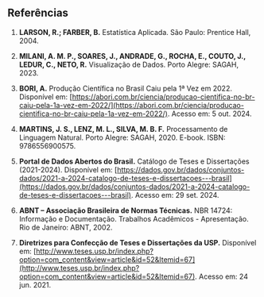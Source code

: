 ## Referências

1. **LARSON, R.; FARBER, B.** Estatística Aplicada. São Paulo: Prentice Hall, 2004.

2. **MILANI, A. M. P., SOARES, J., ANDRADE, G., ROCHA, E., COUTO, J., LEDUR, C., NETO, R.** Visualização de Dados. Porto Alegre: SAGAH, 2023.

3. **BORI, A.** Produção Científica no Brasil Caiu pela 1ª Vez em 2022. Disponível em: [https://abori.com.br/ciencia/producao-cientifica-no-br-caiu-pela-1a-vez-em-2022/](https://abori.com.br/ciencia/producao-cientifica-no-br-caiu-pela-1a-vez-em-2022/). Acesso em: 5 out. 2024.

4. **MARTINS, J. S., LENZ, M. L., SILVA, M. B. F.** Processamento de Linguagem Natural. Porto Alegre: SAGAH, 2020. E-book. ISBN: 9786556900575.

5. **Portal de Dados Abertos do Brasil.** Catálogo de Teses e Dissertações (2021-2024). Disponível em: [https://dados.gov.br/dados/conjuntos-dados/2021-a-2024-catalogo-de-teses-e-dissertacoes---brasil](https://dados.gov.br/dados/conjuntos-dados/2021-a-2024-catalogo-de-teses-e-dissertacoes---brasil). Acesso em: 29 set. 2024.

6. **ABNT – Associação Brasileira de Normas Técnicas.** NBR 14724: Informação e Documentação. Trabalhos Acadêmicos - Apresentação. Rio de Janeiro: ABNT, 2002.

7. **Diretrizes para Confecção de Teses e Dissertações da USP.** Disponível em: [http://www.teses.usp.br/index.php?option=com_content&view=article&id=52&Itemid=67](http://www.teses.usp.br/index.php?option=com_content&view=article&id=52&Itemid=67). Acesso em: 24 jun. 2021.
